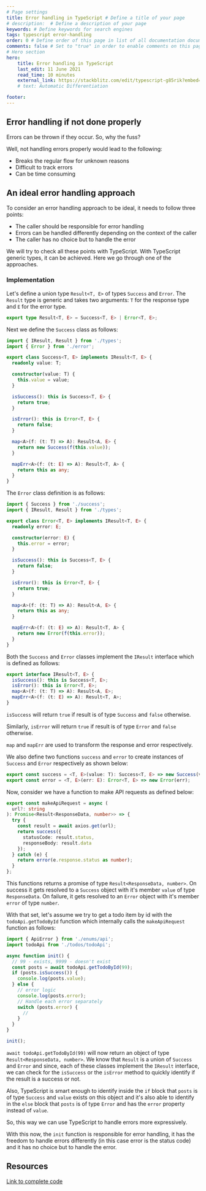 ```yaml
---
# Page settings
title: Error handling in TypeScript # Define a title of your page
# description:  # Define a description of your page
keywords: # Define keywords for search engines
tags: typescript error-handling
order: 0 # Define order of this page in list of all documentation documents
comments: false # Set to "true" in order to enable comments on this page. Make sure you properly setup "disqus_forum_shortname" variable in "_config.yml"
# Hero section
hero:
    title: Error handling in TypeScript
    last_edit: 11 June 2021
    read_time: 10 minutes
    external_link: https://stackblitz.com/edit/typescript-g85rik?embed=1&file=index.ts
    # text: Automatic Differentiation

footer:
---
```

## Error handling if not done properly

Errors can be thrown if they occur. So, why the fuss?

Well, not handling errors properly would lead to the following:

- Breaks the regular flow for unknown reasons
- Difficult to track errors
- Can be time consuming

## An ideal error handling approach

To consider an error handling approach to be ideal, it needs to follow three points:

- The caller should be responsible for error handling
- Errors can be handled differently depending on the context of the caller
- The caller has no choice but to handle the error

We will try to check all these points with TypeScript. With TypeScript generic types, it can be achieved. Here we go through one of the approaches.

### Implementation

Let's define a union type `Result<T, E>` of types `Success` and `Error`. The `Result` type is generic and takes two arguments: `T` for the response type and `E` for the error type.

```typescript
export type Result<T, E> = Success<T, E> | Error<T, E>;
```
Next we define the `Success` class as follows:
```typescript
import { IResult, Result } from './types';
import { Error } from './error';

export class Success<T, E> implements IResult<T, E> {
  readonly value: T;

  constructor(value: T) {
    this.value = value;
  }

  isSuccess(): this is Success<T, E> {
    return true;
  }

  isError(): this is Error<T, E> {
    return false;
  }

  map<A>(f: (t: T) => A): Result<A, E> {
    return new Success(f(this.value));
  }

  mapErr<A>(f: (t: E) => A): Result<T, A> {
    return this as any;
  }
}
```
The `Error` class definition is as follows:
```typescript
import { Success } from './success';
import { IResult, Result } from './types';

export class Error<T, E> implements IResult<T, E> {
  readonly error: E;

  constructor(error: E) {
    this.error = error;
  }

  isSuccess(): this is Success<T, E> {
    return false;
  }

  isError(): this is Error<T, E> {
    return true;
  }

  map<A>(f: (t: T) => A): Result<A, E> {
    return this as any;
  }

  mapErr<A>(f: (t: E) => A): Result<T, A> {
    return new Error(f(this.error));
  }
}
```
Both the `Success` and `Error` classes implement the `IResult` interface which is defined as follows:

```typescript
export interface IResult<T, E> {
  isSuccess(): this is Success<T, E>;
  isError(): this is Error<T, E>;
  map<A>(f: (t: T) => A): Result<A, E>;
  mapErr<A>(f: (t: E) => A): Result<T, A>;
}
```

`isSuccess` will return `true` if result is of type `Success` and `false` otherwise.

Similarly, `isError` will return `true` if result is of type `Error` and `false` otherwise.

`map` and `mapErr` are used to transform the response and error respectively.

We also define two functions `success` and `error` to create instances of `Success` and `Error` respectively as shown below:
```typescript
export const success = <T, E>(value: T): Success<T, E> => new Success(value);
export const error = <T, E>(err: E): Error<T, E> => new Error(err);
```
Now, consider we have a function to make API requests as defined below:
```typescript
export const makeApiRequest = async (
  url?: string
): Promise<Result<ResponseData, number>> => {
  try {
    const result = await axios.get(url);
    return success({
      statusCode: result.status,
      responseBody: result.data
    });
  } catch (e) {
    return error(e.response.status as number);
  }
};
```
This functions returns a promise of type `Result<ResponseData, number>`. On success it gets resolved to a `Success` object with it's member `value` of type `ResponseData`. On failure, it gets resolved to an `Error` object with it's member `error` of type `number`.

With that set, let's assume we try to get a todo item by id with the `todoApi.getTodoById` function which internally calls the `makeApiRequest` function as follows:

```typescript
import { ApiError } from './enums/api';
import todoApi from './todos/todoApi';

async function init() {
  // 99 - exists, 9999 - doesn't exist
  const posts = await todoApi.getTodoById(99);
  if (posts.isSuccess()) {
    console.log(posts.value);
  } else {
    // error logic
    console.log(posts.error);
    // Handle each error separately
    switch (posts.error) {
      //
    }
  }
}

init();
```

`await todoApi.getTodoById(99)` will now return an object of type `Result<ResponseData, number>`. We know that `Result` is a union of `Success` and `Error` and since, each of these classes implement the `IResult` interface, we can check for the `isSuccess` or the `isError` method to quickly identify if the result is a success or not. 

Also, TypeScript is smart enough to identify inside the `if` block that `posts` is of type `Success` and `value` exists on this object and it's also able to identify in the `else` block that `posts` is of type `Error` and has the `error` property instead of `value`.

So, this way we can use TypeScript to handle errors more expressively.

With this now, the `init` function is responsible for error handling, it has the freedom to handle errors differently (in this case error is the status code) and it has no choice but to handle the error.

## Resources

[Link to complete code](https://stackblitz.com/edit/typescript-g85rik?embed=1&file=index.ts)